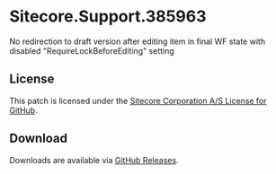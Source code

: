 # Sitecore.Support.385963
No redirection to draft version after editing item in final WF state with disabled &quot;RequireLockBeforeEditing&quot; setting

## License  
This patch is licensed under the [Sitecore Corporation A/S License for GitHub](https://github.com/sitecoresupport/Sitecore.Support.385963/blob/master/LICENSE).  

## Download  
Downloads are available via [GitHub Releases](https://github.com/sitecoresupport/Sitecore.Support.385963/releases).  
